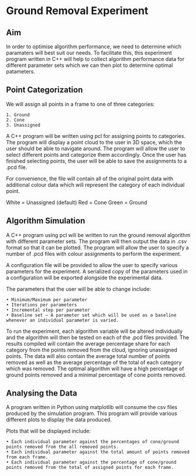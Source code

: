 # Ground Removal Experiment

## Aim

In order to optimise algorithm performance, we need to determine which paramaters will best suit our needs. To facilitate this, this experiment program written in C++ will help to collect algorithm performance data for different parameter sets which we can then plot to determine optimal patameters.

## Point Categorization

We will assign all points in a frame to one of three categories:

    1. Ground
    2. Cone
    3. Unassigned

A C++ program will be written using pcl for assigning points to categories. The program will display a point cloud to the user in 3D space, which the user should be able to navigate around. The program will allow the user to select different points and categorize them accordingly. Once the user has finished selecting points, the user will be able to save the assignments to a .pcd file.

For convenience, the file will contain all of the original point data with additional colour data which will represent the category of each individual point.

White = Unassigned (default)
Red = Cone
Green = Ground

## Algorithm Simulation

A C++ program using pcl will be written to run the ground removal algorithm with different parameter sets. The program will then output the data in .csv format so that it can be plotted. The program will allow the user to specify a number of .pcd files with colour assignments to perform the experiment.

A configuration file will be provided to allow the user to specify various parameters for the experiment. A serialized copy of the parameters used in a configuration will be exported alongside the experimental data.

The parameters that the user will be able to change include:

    • Minimum/Maximum per parameter
    • Iterations per parameters
    • Incremental step per parameter
    • Baseline set – A parameter set which will be used as a baseline whenever an individual parameter is varied.

To run the experiment, each algorithm variable will be altered individually and the algorithm will then be tested on each of the .pcd files provided. The results compiled will contain the average percentage share for each category from the points removed from the cloud, ignoring unassigned points. The data will also contain the average total number of points removed as well as the average percentage of the total of each category which was removed. The optimal algorithm will have a high percentage of ground points removed and a minimal percentage of cone points removed.

## Analysing the Data

A program written in Python using matplotlib will consume the csv files produced by the simulation program. This program will provide various different plots to display the data produced.

Plots that will be displayed include:

    • Each individual parameter against the percentages of cone/ground points removed from the all removed points.
    • Each individual parameter against the total amount of points removed from each frame.
    • Each individual parameter against the percentage of cone/ground points removed from the total of assigned points for each frame.
